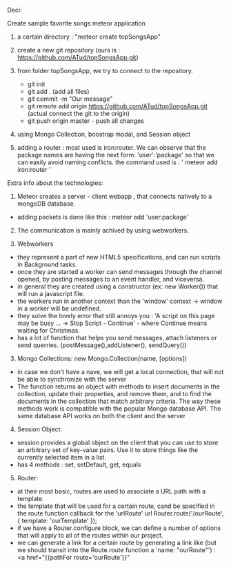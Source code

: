 Deci:

Create sample favorite songs meteor application

1. a certain directory : "meteor create topSongsApp"

2. create a new git repository (ours is : https://github.com/ATud/topSongsApp.git)

3. from folder topSongsApp, we try to connect to the repository.

	- git init
	- git add . (add all files)
	- git commit -m "Our message"
	- git remote add origin https://github.com/ATud/topSongsApp.git (actual connect the git to the origin)
	- git push origin master -  push all changes

4. using Mongo Collection, boostrap modal, and Session object

5. adding a router  : most used is iron:router. We can observe that the package names are having the next form: 'user':'package' 
	so that we can easily avoid naming conflicts.
	the command used is : ' meteor add iron:router '
	
	
Extra info about the technologies: 

1. Meteor creates a server - client webapp , that connects natively to a mongoDB database.
- adding packets is done like this : meteor add 'user:package'

2. The communication is mainly achived by using webworkers.

3. Webworkers 

- they represent a part of new HTML5 specifications, and can run scripts in Background tasks.
- once they are started a worker can send messages through the channel opened, by posting messages to an event handler, and viceversa.
- in general they are created using a constructor (ex: new Worker()) that will run a javascript file. 
- the workers run in another context than the 'window' context -> window in a worker will be undefined.
- they solve the lovely error that still annoys you : 'A script on this page may be busy ... -> Stop Script - Continue' - where Continue means 
waiting for Christmas.
- has a lot of function that helps you send messages, attach listeners or send querries. (postMessage(),addListener(), sendQuery())

3. Mongo Collections: new Mongo.Collection(name, [options])
- in case we don't have a nave, we will get a local connection, that will not be able to synchronize with the server
- The function returns an object with methods to insert documents in the collection, update their properties, and remove them, 
and to find the documents in the collection that match arbitrary criteria. 
The way these methods work is compatible with the popular Mongo database API. 
The same database API works on both the client and the server

4. Session Object:
- session provides a global object on the client that you can use to store an arbitrary set of key-value pairs. 
Use it to store things like the currently selected item in a list.
- has 4 methods : set, setDefault, get, equals

5. Router: 
- at their most basic, routes are used to associate a URL path with a template.
- the template that will be used for a certain route, cand be specified in the route function callback for the 'urlRoute' url 
Router.route('/ourRoute', {
    template: 'ourTemplate'
});
- if we have a Router.configure block, we can define a number of options that will apply to all of the routes within our project.
- we can generate a link for a certain route by generating a link like (but we should transit into the Route.route function a 'name: "ourRoute"') :
	<a href="{{pathFor route='ourRoute'}}" 
	